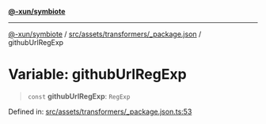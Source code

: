 [**@-xun/symbiote**](../../../../../README.md)

***

[@-xun/symbiote](../../../../../README.md) / [src/assets/transformers/\_package.json](../README.md) / githubUrlRegExp

# Variable: githubUrlRegExp

> `const` **githubUrlRegExp**: `RegExp`

Defined in: [src/assets/transformers/\_package.json.ts:53](https://github.com/Xunnamius/symbiote/blob/b0f6e46275dcd7f80ceb92f05b1e0795869afaf6/src/assets/transformers/_package.json.ts#L53)
